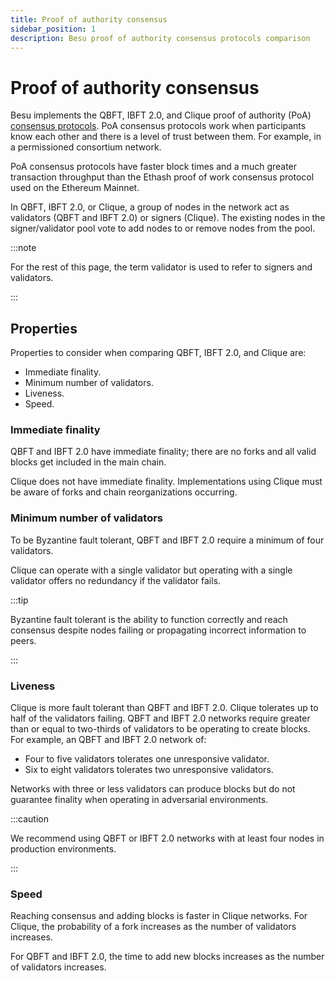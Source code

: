 ```yaml
---
title: Proof of authority consensus
sidebar_position: 1
description: Besu proof of authority consensus protocols comparison
---
```


# Proof of authority consensus

Besu implements the QBFT, IBFT 2.0, and Clique proof of authority (PoA) [consensus protocols](../how-to/configure/consensus/index.md). PoA consensus protocols work when participants know each other and there is a level of trust between them. For example, in a permissioned consortium network.

PoA consensus protocols have faster block times and a much greater transaction throughput than the Ethash proof of work consensus protocol used on the Ethereum Mainnet.

In QBFT, IBFT 2.0, or Clique, a group of nodes in the network act as validators (QBFT and IBFT 2.0) or signers (Clique). The existing nodes in the signer/validator pool vote to add nodes to or remove nodes from the pool.

:::note

For the rest of this page, the term validator is used to refer to signers and validators.

:::

## Properties

Properties to consider when comparing QBFT, IBFT 2.0, and Clique are:

- Immediate finality.
- Minimum number of validators.
- Liveness.
- Speed.

### Immediate finality

QBFT and IBFT 2.0 have immediate finality; there are no forks and all valid blocks get included in the main chain.

Clique does not have immediate finality. Implementations using Clique must be aware of forks and chain reorganizations occurring.

### Minimum number of validators

To be Byzantine fault tolerant, QBFT and IBFT 2.0 require a minimum of four validators.

Clique can operate with a single validator but operating with a single validator offers no redundancy if the validator fails.

:::tip

Byzantine fault tolerant is the ability to function correctly and reach consensus despite nodes failing or propagating incorrect information to peers.

:::

### Liveness

Clique is more fault tolerant than QBFT and IBFT 2.0. Clique tolerates up to half of the validators failing. QBFT and IBFT 2.0 networks require greater than or equal to two-thirds of validators to be operating to create blocks. For example, an QBFT and IBFT 2.0 network of:

- Four to five validators tolerates one unresponsive validator.
- Six to eight validators tolerates two unresponsive validators.

Networks with three or less validators can produce blocks but do not guarantee finality when operating in adversarial environments.

:::caution

We recommend using QBFT or IBFT 2.0 networks with at least four nodes in production environments.

:::

### Speed

Reaching consensus and adding blocks is faster in Clique networks. For Clique, the probability of a fork increases as the number of validators increases.

For QBFT and IBFT 2.0, the time to add new blocks increases as the number of validators increases.
